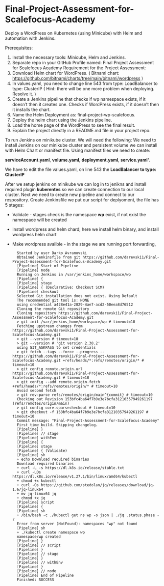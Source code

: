 # Final-Project-Assessment-for-Scalefocus-Academy

Deploy a WordPress on Kubernetes (using Minicube) with Helm and
automation with Jenkins.

Prerequisites:
1. Install the necessary tools: Minicube, Helm and Jenkins.
2. Separate repo in your GitHub Profile named: Final Project Assessment for Scalefocus Academy
Requirement for the Project Assessment:
1. Download Helm chart for WordPress. ( Bitnami chart:
https://github.com/bitnami/charts/tree/main/bitnami/wordpress )
2. In values.yaml, you need to change line 543 from type: LoadBalancer to type: ClusterIP ( Hint: there
will be one more problem when deploying. Resolve it. )
3. Create a Jenkins pipeline that checks if wp namespace exists, if it doesn’t then it creates one.
Checks if WordPress exists, if it doesn’t then it installs the chart.
4. Name the Helm Deployment as: final-project-wp-scalefocus.
5. Deploy the helm chart using the Jenkins pipeline.
6. Load the home page of the WordPress to see the final result.
7. Explain the project directly in a README.md file in your project repo.

 
To run Jenkins on minikube cluster. We will need the following:
We need to install Jenkins on our minikube cluster and persistent volume we can install with Helm Chart or manifest file. Using manifest files we need to create:

**serviceAccount.yaml**, 
**volume.yaml**, 
**deployment.yaml**, 
**service.yaml'**.


We have to edit the file values.yaml, on line 543 the **LoadBalancer to type: ClusterIP**

After we setup jenkins on minikube we can log in to jenikns and install required plugin **kuberentes** so we can create connection to our local cluster. Next we need to create new pipeline and connect to our respository. Create Jenkinsfile we put our script for deplyoment, the file has 5 stages:

- Validate - stages check is the namespace **wp** exist, if not exist the namespace will be created
- Install wordpress and helm chard, here we install helm binary, and install wordpress helm chart
- Make wordpress availble - in the stage we are running port forwarding,





        Started by user Darko Avramovski
        Obtained Jenkinsfile from git https://github.com/darevski1/Final-Project-Assessment-for-Scalefocus-Academy.git
        [Pipeline] Start of Pipeline
        [Pipeline] node
        Running on Jenkins in /var/jenkins_home/workspace/wp
        [Pipeline] {
        [Pipeline] stage
        [Pipeline] { (Declarative: Checkout SCM)
        [Pipeline] checkout
        Selected Git installation does not exist. Using Default
        The recommended git tool is: NONE
        using credential a428e41a-2029-4ae7-acd2-50eea8d76512
        Cloning the remote Git repository
        Cloning repository https://github.com/darevski1/Final-Project-Assessment-for-Scalefocus-Academy.git
        > git init /var/jenkins_home/workspace/wp # timeout=10
        Fetching upstream changes from https://github.com/darevski1/Final-Project-Assessment-for-Scalefocus-Academy.git
        > git --version # timeout=10
        > git --version # 'git version 2.30.2'
        using GIT_ASKPASS to set credentials 
        > git fetch --tags --force --progress -- https://github.com/darevski1/Final-Project-Assessment-for-Scalefocus-Academy.git +refs/heads/*:refs/remotes/origin/* # timeout=10
        > git config remote.origin.url https://github.com/darevski1/Final-Project-Assessment-for-Scalefocus-Academy.git # timeout=10
        > git config --add remote.origin.fetch +refs/heads/*:refs/remotes/origin/* # timeout=10
        Avoid second fetch
        > git rev-parse refs/remotes/origin/main^{commit} # timeout=10
        Checking out Revision 153bfc4ba64f7b9e3e7bcfa31210357949261197 (refs/remotes/origin/main)
        > git config core.sparsecheckout # timeout=10
        > git checkout -f 153bfc4ba64f7b9e3e7bcfa31210357949261197 # timeout=10
        Commit message: "Final-Project-Assessment-for-Scalefocus-Academy"
        First time build. Skipping changelog.
        [Pipeline] }
        [Pipeline] // stage
        [Pipeline] withEnv
        [Pipeline] {
        [Pipeline] stage
        [Pipeline] { (Validate)
        [Pipeline] sh
        + echo Download required binaries
        Download required binaries
        + curl -L -s https://dl.k8s.io/release/stable.txt
        + curl -LOs https://dl.k8s.io/release/v1.27.1/bin/linux/amd64/kubectl
        + chmod +x kubectl
        + curl -Os https://github.com/stedolan/jq/releases/download/jq-1.6/jq-linux64
        + mv jq-linux64 jq
        + chmod +x jq
        [Pipeline] script
        [Pipeline] {
        [Pipeline] sh
        + /bin/bash -c ./kubectl get ns wp -o json | ./jq .status.phase -r
        Error from server (NotFound): namespaces "wp" not found
        [Pipeline] sh
        + ./kubectl create namespace wp
        namespace/wp created
        [Pipeline] }
        [Pipeline] // script
        [Pipeline] }
        [Pipeline] // stage
        [Pipeline] }
        [Pipeline] // withEnv
        [Pipeline] }
        [Pipeline] // node
        [Pipeline] End of Pipeline
        Finished: SUCCESS